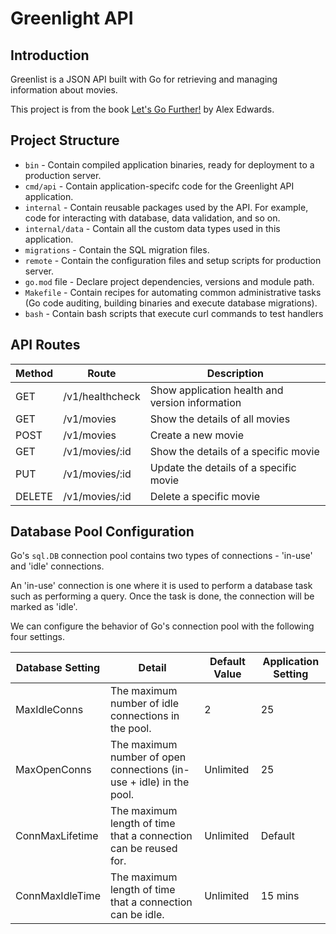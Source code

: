 # Greenlight API

## Introduction
Greenlist is a JSON API built with Go for retrieving and managing information about movies.

This project is from the book <a href="https://lets-go-further.alexedwards.net/" target="_blank">Let's Go Further!</a> by Alex Edwards.

## Project Structure
- `bin` - Contain compiled application binaries, ready for deployment to a production server.
- `cmd/api` - Contain application-specifc code for the Greenlight API application.
- `internal` - Contain reusable packages used by the API. For example, code for interacting with database, data validation, and so on.
- `internal/data` - Contain all the custom data types used in this application.
- `migrations` - Contain the SQL migration files.
- `remote` - Contain the configuration files and setup scripts for production server.
- `go.mod` file - Declare project dependencies, versions and module path.
- `Makefile` - Contain recipes for automating common administrative tasks (Go code auditing, building binaries and execute database migrations).
- `bash` - Contain bash scripts that execute curl commands to test handlers

## API Routes
| Method | Route | Description |
| ------ | ----- | ----------- |
| GET    | /v1/healthcheck | Show application health and version information |
| GET    | /v1/movies      | Show the details of all movies |
| POST   | /v1/movies      | Create a new movie |
| GET    | /v1/movies/:id  | Show the details of a specific movie |
| PUT    | /v1/movies/:id  | Update the details of a specific movie |
| DELETE | /v1/movies/:id  | Delete a specific movie |

## Database Pool Configuration

Go's `sql.DB` connection pool contains two types of connections - 'in-use' and 'idle' connections.

An 'in-use' connection is one where it is used to perform a database task such as performing a query. Once the task is done, the connection will be marked as 'idle'.

We can configure the behavior of Go's connection pool with the following four settings.

| Database Setting | Detail | Default Value | Application Setting |
| ------ | ------ | ------ | ----- | 
| MaxIdleConns | The maximum number of idle connections in the pool. | 2 |  25 | 
| MaxOpenConns | The maximum number of open connections (in-use + idle) in the pool. | Unlimited | 25 |
| ConnMaxLifetime | The maximum length of time that a connection can be reused for. | Unlimited | Default |
| ConnMaxIdleTime | The maximum length of time that a connection can be idle. | Unlimited | 15 mins | 
